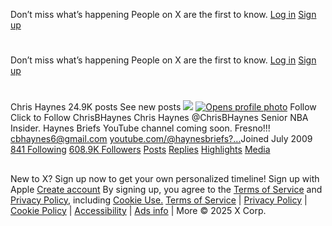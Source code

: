 Don’t miss what’s happening
People on X are the first to know.
[Log in](https://x.com/login)
[Sign up](https://x.com/i/flow/signup)
# [](https://x.com/)
Don’t miss what’s happening
People on X are the first to know.
[Log in](https://x.com/login)
[Sign up](https://x.com/i/flow/signup)
# [](https://x.com/)
## 
Chris Haynes
24.9K posts
See new posts
[![](https://pbs.twimg.com/profile_banners/57710919/1720198244/600x200)](https://x.com/ChrisBHaynes/header_photo)
[![Opens profile photo](https://pbs.twimg.com/profile_images/1892258829683027968/eRVohKEw_200x200.jpg)](https://x.com/ChrisBHaynes/photo)
Follow
Click to Follow ChrisBHaynes
Chris Haynes
@ChrisBHaynes
Senior NBA Insider. Haynes Briefs YouTube channel coming soon. Fresno!!! cbhaynes6@gmail.com
[youtube.com/@haynesbriefs?…](https://t.co/g5fc0YozaM)Joined July 2009
[841 Following](https://x.com/ChrisBHaynes/following)
[608.9K Followers](https://x.com/ChrisBHaynes/verified_followers)
[Posts](https://x.com/ChrisBHaynes)
[Replies](https://x.com/ChrisBHaynes/with_replies)
[Highlights](https://x.com/ChrisBHaynes/highlights)
[Media](https://x.com/ChrisBHaynes/media)
## 
New to X?
Sign up now to get your own personalized timeline!
Sign up with Apple
[Create account](https://x.com/i/flow/signup)
By signing up, you agree to the [Terms of Service](https://x.com/tos) and [Privacy Policy](https://x.com/privacy), including [Cookie Use.](https://help.x.com/rules-and-policies/twitter-cookies)
[Terms of Service](https://x.com/tos)
|
[Privacy Policy](https://x.com/privacy)
|
[Cookie Policy](https://support.x.com/articles/20170514)
|
[Accessibility](https://help.x.com/resources/accessibility)
|
[Ads info](https://business.x.com/en/help/troubleshooting/how-twitter-ads-work.html?ref=web-twc-ao-gbl-adsinfo&utm_source=twc&utm_medium=web&utm_campaign=ao&utm_content=adsinfo)
|
More
© 2025 X Corp.
